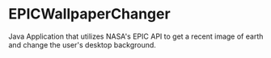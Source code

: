 # EPICWallpaperChanger
Java Application that utilizes NASA's EPIC API to get a recent image of earth and change the user's desktop background.
